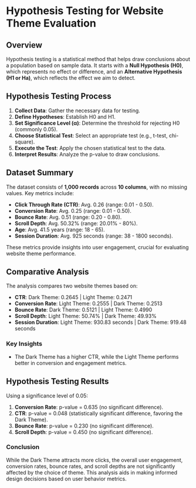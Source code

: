 # Hypothesis Testing for Website Theme Evaluation

## Overview
Hypothesis testing is a statistical method that helps draw conclusions about a population based on sample data. It starts with a **Null Hypothesis (H0)**, which represents no effect or difference, and an **Alternative Hypothesis (H1 or Ha)**, which reflects the effect we aim to detect.

## Hypothesis Testing Process
1. **Collect Data**: Gather the necessary data for testing.
2. **Define Hypotheses**: Establish H0 and H1.
3. **Set Significance Level (α)**: Determine the threshold for rejecting H0 (commonly 0.05).
4. **Choose Statistical Test**: Select an appropriate test (e.g., t-test, chi-square).
5. **Execute the Test**: Apply the chosen statistical test to the data.
6. **Interpret Results**: Analyze the p-value to draw conclusions.

## Dataset Summary
The dataset consists of **1,000 records** across **10 columns**, with no missing values. Key metrics include:
- **Click Through Rate (CTR)**: Avg. 0.26 (range: 0.01 - 0.50).
- **Conversion Rate**: Avg. 0.25 (range: 0.01 - 0.50).
- **Bounce Rate**: Avg. 0.51 (range: 0.20 - 0.80).
- **Scroll Depth**: Avg. 50.32% (range: 20.01% - 80%).
- **Age**: Avg. 41.5 years (range: 18 - 65).
- **Session Duration**: Avg. 925 seconds (range: 38 - 1800 seconds).

These metrics provide insights into user engagement, crucial for evaluating website theme performance.

## Comparative Analysis
The analysis compares two website themes based on:
- **CTR**: Dark Theme: 0.2645 | Light Theme: 0.2471
- **Conversion Rate**: Light Theme: 0.2555 | Dark Theme: 0.2513
- **Bounce Rate**: Dark Theme: 0.5121 | Light Theme: 0.4990
- **Scroll Depth**: Light Theme: 50.74% | Dark Theme: 49.93%
- **Session Duration**: Light Theme: 930.83 seconds | Dark Theme: 919.48 seconds

### Key Insights
- The Dark Theme has a higher CTR, while the Light Theme performs better in conversion and engagement metrics.

## Hypothesis Testing Results
Using a significance level of 0.05:
1. **Conversion Rate**: p-value = 0.635 (no significant difference).
2. **CTR**: p-value = 0.048 (statistically significant difference, favoring the Dark Theme).
3. **Bounce Rate**: p-value = 0.230 (no significant difference).
4. **Scroll Depth**: p-value = 0.450 (no significant difference).

### Conclusion
While the Dark Theme attracts more clicks, the overall user engagement, conversion rates, bounce rates, and scroll depths are not significantly affected by the choice of theme. This analysis aids in making informed design decisions based on user behavior metrics.
